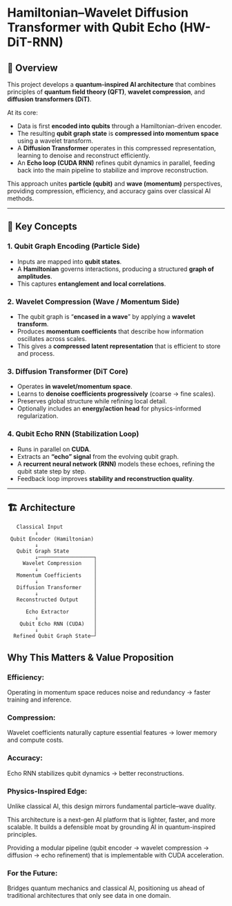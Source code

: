 # Hamiltonian–Wavelet Diffusion Transformer with Qubit Echo (HW-DiT-RNN)

## 📌 Overview
This project develops a **quantum-inspired AI architecture** that combines principles of **quantum field theory (QFT)**, **wavelet compression**, and **diffusion transformers (DiT)**.  

At its core:
- Data is first **encoded into qubits** through a Hamiltonian-driven encoder.  
- The resulting **qubit graph state** is **compressed into momentum space** using a wavelet transform.  
- A **Diffusion Transformer** operates in this compressed representation, learning to denoise and reconstruct efficiently.  
- An **Echo loop (CUDA RNN)** refines qubit dynamics in parallel, feeding back into the main pipeline to stabilize and improve reconstruction.  

This approach unites **particle (qubit)** and **wave (momentum)** perspectives, providing compression, efficiency, and accuracy gains over classical AI methods.  

---

## 🔬 Key Concepts

### 1. Qubit Graph Encoding (Particle Side)
- Inputs are mapped into **qubit states**.  
- A **Hamiltonian** governs interactions, producing a structured **graph of amplitudes**.  
- This captures **entanglement and local correlations**.  

### 2. Wavelet Compression (Wave / Momentum Side)
- The qubit graph is “**encased in a wave**” by applying a **wavelet transform**.  
- Produces **momentum coefficients** that describe how information oscillates across scales.  
- This gives a **compressed latent representation** that is efficient to store and process.  

### 3. Diffusion Transformer (DiT Core)
- Operates **in wavelet/momentum space**.  
- Learns to **denoise coefficients progressively** (coarse → fine scales).  
- Preserves global structure while refining local detail.  
- Optionally includes an **energy/action head** for physics-informed regularization.  

### 4. Qubit Echo RNN (Stabilization Loop)
- Runs in parallel on **CUDA**.  
- Extracts an **“echo” signal** from the evolving qubit graph.  
- A **recurrent neural network (RNN)** models these echoes, refining the qubit state step by step.  
- Feedback loop improves **stability and reconstruction quality**.  

---

## 🏗️ Architecture

```text
   Classical Input
         ↓
 Qubit Encoder (Hamiltonian)
         ↓
   Qubit Graph State
         ↓──────────────────┐
     Wavelet Compression    │
         ↓                  │
   Momentum Coefficients    │
         ↓                  │
   Diffusion Transformer    │
         ↓                  │
   Reconstructed Output     │
                            │
      Echo Extractor        │
         ↓                  │
    Qubit Echo RNN (CUDA)   │
         ↓                  │
  Refined Qubit Graph State─┘

```

## Why This Matters & Value Proposition

### Efficiency: 
Operating in momentum space reduces noise and redundancy → faster training and inference.

### Compression: 
Wavelet coefficients naturally capture essential features → lower memory and compute costs.

### Accuracy: 
Echo RNN stabilizes qubit dynamics → better reconstructions.

### Physics-Inspired Edge: 
Unlike classical AI, this design mirrors fundamental particle–wave duality.

This architecture is a next-gen AI platform that is lighter, faster, and more scalable. It builds a defensible moat by grounding AI in quantum-inspired principles.

Providing a modular pipeline (qubit encoder → wavelet compression → diffusion → echo refinement) that is implementable with CUDA acceleration.

### For the Future: 
Bridges quantum mechanics and classical AI, positioning us ahead of traditional architectures that only see data in one domain.
